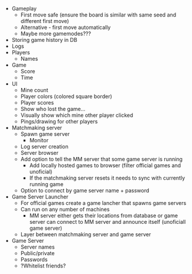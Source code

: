 * Gameplay
    * First move safe (ensure the board is similar with same seed and different first move)
    * Alternative - first move automatically
    * Maybe more gamemodes???
* Storing game history in DB
* Logs
* Players
    * Names
* Game
    * Score
    * Time
* UI
    * Mine count
    * Player colors (colored square border)
    * Player scores
    * Show who lost the game...
    * Visually show which mine other player clicked
    * Pings/drawing for other players
* Matchmaking server
    * Spawn game server
        * Monitor
    * Log server creation
    * Server browser
    * Add option to tell the MM server that some game server is running
        * Add locally hosted games to browser (filter official games and unoficial)
        * If the matchmaking server resets it needs to sync with currently running game
    * Option to connect by game server name + password
* Game Server Launcher
    * For official games create a game lancher that spawns game servers
    * Can run on any number of machines
        * MM server either gets their locations from database or game server can connect to MM server and announce itself (unoficiall game server)
    * Layer between matchmaking server and game server
* Game Server
    * Server names
    * Public/private
    * Passwords
    * ?Whitelist friends?
